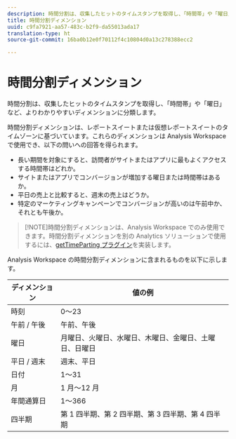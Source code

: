 ```yaml
---
description: 時間分割は、収集したヒットのタイムスタンプを取得し、「時間帯」や「曜日」など、よりわかりやすいディメンションに分類します。
title: 時間分割ディメンション
uuid: c9fa7921-aa57-483c-b2f9-da55013ada17
translation-type: ht
source-git-commit: 16ba0b12e0f70112f4c10804d0a13c278388ecc2

---
```



# 時間分割ディメンション

時間分割は、収集したヒットのタイムスタンプを取得し、「時間帯」や「曜日」など、よりわかりやすいディメンションに分類します。

時間分割ディメンションは、レポートスイートまたは仮想レポートスイートのタイムゾーンに基づいています。これらのディメンションは Analysis Workspace で使用でき、以下の問いへの回答を得られます。

* 長い期間を対象にすると、訪問者がサイトまたはアプリに最もよくアクセスする時間帯はどれか。
* サイトまたはアプリでコンバージョンが増加する曜日または時間帯はあるか。
* 平日の売上と比較すると、週末の売上はどうか。
* 特定のマーケティングキャンペーンでコンバージョンが高いのは午前中か、それとも午後か。

> [!NOTE]時間分割ディメンションは、Analysis Workspace でのみ使用できます。時間分割ディメンションを別の Analytics ソリューションで使用するには、[getTimeParting プラグイン](https://marketing.adobe.com/resources/help/ja_JP/sc/implement/getTimeParting.html)を実装します。

Analysis Workspace の時間分割ディメンションに含まれるものを以下に示します。

| ディメンション | 値の例 |
|--- |--- |
| 時刻 | 0～23 |
| 午前 / 午後 | 午前、午後 |
| 曜日 | 月曜日、火曜日、水曜日、木曜日、金曜日、土曜日、日曜日 |
| 平日 / 週末 | 週末、平日 |
| 日付 | 1～31 |
| 月 | 1 月～12 月 |
| 年間通算日 | 1～366 |
| 四半期 | 第 1 四半期、第 2 四半期、第 3 四半期、第 4 四半期 |
